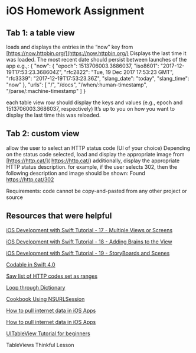 # iOS Homework Assignment


## Tab 1: a table view

loads and displays the entries in the “now” key from [https://now.httpbin.org/](https://now.httpbin.org/)
Displays the last time it was loaded. The most recent date should persist between launches of the app
e.g.,:
{
"now": {
"epoch": 1513706003.3686037,
"iso8601": "2017-12-19T17:53:23.368604Z",
"rfc2822": "Tue, 19 Dec 2017 17:53:23 GMT",
"rfc3339": "2017-12-19T17:53:23.36Z",
"slang_date": "today",
"slang_time": "now"
},
"urls": [
"/",
"/docs",
"/when/:human-timestamp",
"/parse/:machine-timestamp"
]
}


each table view row should display the keys and values (e.g., epoch and 1513706003.3686037, respectively)
It’s up to you on how you want to display the last time this was reloaded.


## Tab 2: custom view

allow the user to select an HTTP status code (UI of your choice)
Depending on the status code selected, load and display the appropriate image from [https://http.cat/]( https://http.cat/)
additionally, display the appropriate HTTP status description.
for example, if the user selects 302, then the following description and image should be shown:
Found
https://http.cat/302


Requirements:
code cannot be copy-and-pasted from any other project or source

## Resources that were helpful


[iOS Development with Swift Tutorial - 17 - Multiple Views or Screens](https://www.youtube.com/watch?v=B9yV4YeEmNA)

[iOS Development with Swift Tutorial - 18 - Adding Brains to the View](https://www.youtube.com/watch?v=EdRSoh1Y9Hw)

[iOS Development with Swift Tutorial - 19 - StoryBoards and Scenes](https://www.youtube.com/watch?v=Mhko_0ixnqo)

[Codable in Swift 4.0](https://medium.com/@sarunw/codable-in-swift-4-0-1a12e38599d8)

[Saw list of HTTP codes set as ranges](https://github.com/rhodgkins/SwiftHTTPStatusCodes/blob/master/Sources/HTTPStatusCodes%2BExtensions.swift)

[Loop through Dictionary](https://iswift.org/cookbook/loop-through-dictionary)

[Cookbook Using NSURLSession](https://www.raywenderlich.com/67081/cookbook-using-nsurlsession)

[How to pull internet data in iOS Apps](https://swiftludus.org/how-to-pull-internet-data-in-ios-apps )

[How to pull internet data in iOS Apps](https://swiftludus.org/how-to-pull-internet-data-in-ios-apps/)

[UITableView Tutorial for beginners](http://www.thomashanning.com/uitableview-tutorial-for-beginners/)

TableViews Thinkful Lesson














